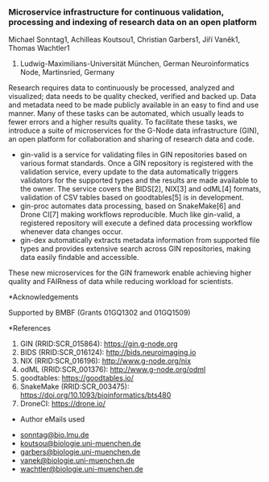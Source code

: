 ### Microservice infrastructure for continuous validation, processing and indexing of research data on an open platform

Michael Sonntag1, Achilleas Koutsou1, Christian Garbers1, Jiří Vaněk1, Thomas Wachtler1

1. Ludwig-Maximilians-Universität München, German Neuroinformatics Node, Martinsried, Germany 


Research requires data to continuously be processed, analyzed and visualized; data needs to be quality checked, verified and backed up. Data and metadata need to be made publicly available in an easy to find and use manner. Many of these tasks can be automated, which usually leads to fewer errors and a higher results quality. To facilitate these tasks, we introduce a suite of microservices for the G-Node data infrastructure (GIN), an open platform for collaboration and sharing of research data and code.

- gin-valid is a service for validating files in GIN repositories based on various format standards. Once a GIN repository is registered with the validation service, every update to the data automatically triggers validators for the supported types and the results are made available to the owner. The service covers the BIDS[2], NIX[3] and odML[4] formats, validation of CSV tables based on goodtables[5] is in development.
- gin-proc automates data processing, based on SnakeMake[6] and Drone CI[7] making workflows reproducible. Much like gin-valid, a registered repository will execute a defined data processing workflow whenever data changes occur.
- gin-dex automatically extracts metadata information from supported file types and provides extensive search across GIN repositories, making data easily findable and accessible.

These new microservices for the GIN framework enable achieving higher quality and FAIRness of data while reducing workload for scientists.


*Acknowledgements 

Supported by BMBF (Grants 01GQ1302 and 01GQ1509)


*References

1. GIN (RRID:SCR_015864): https://gin.g-node.org 
2. BIDS (RRID:SCR_016124): http://bids.neuroimaging.io 
3. NIX (RRID:SCR_016196): http://www.g-node.org/nix 
4. odML (RRID:SCR_001376): http://www.g-node.org/odml 
5. goodtables: https://goodtables.io/
6. SnakeMake (RRID:SCR_003475): https://doi.org/10.1093/bioinformatics/bts480
7. DroneCI: https://drone.io/


* Author eMails used

- sonntag@bio.lmu.de
- koutsou@biologie.uni-muenchen.de
- garbers@biologie.uni-muenchen.de
- vanek@biologie.uni-muenchen.de
- wachtler@biologie.uni-muenchen.de
